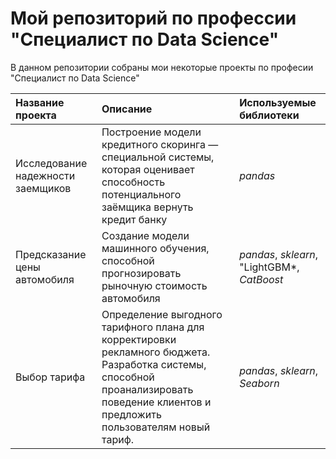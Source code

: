# Мой репозиторий по профессии "Специалист по Data Science"
В данном репозитории собраны мои некоторые проекты по професии "Специалист по Data Science"

| Название проекта | Описание | Используемые библиотеки | 
| :---------------------- | :---------------------- | :---------------------- |
| Исследование надежности заемщиков| Построение модели кредитного скоринга — специальной системы, которая оценивает способность потенциального заёмщика вернуть кредит банку| *pandas* |
| Предсказание цены автомобиля| Создание модели машинного обучения, способной прогнозировать рыночную стоимость автомобиля| *pandas*, *sklearn*, "LightGBM*, *CatBoost* |
| Выбор тарифа| Определение выгодного тарифного плана для корректировки рекламного бюджета. Разработка системы, способной проанализировать поведение клиентов и предложить пользователям новый тариф.| *pandas*, *sklearn*, *Seaborn* |
